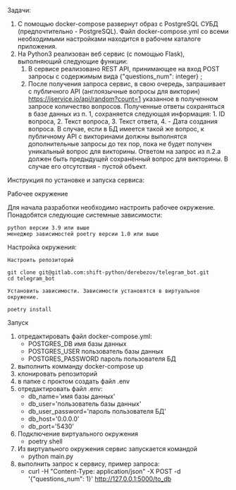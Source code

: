 Задачи:

1. С помощью docker-compose развернут образ с PostgreSQL СУБД (предпочтительно - PostgreSQL). Файл docker-compose.yml со 
   всеми необходимыми настройками находится в рабочем каталоге приложения.
2. На Python3 реализован веб сервис (с помощью Flask), выполняющий следующие функции:
   1. В сервисе реализовано REST API, принимающее на вход POST запросы с содержимым вида {"questions_num": integer} ; 
   2. После получения запроса сервис, в свою очередь, запрашивает с публичного API (англоязычные вопросы для викторин) 
      https://jservice.io/api/random?count=1 указанное в полученном запросе количество вопросов. 
      Полученные ответы сохраняться в базе данных из п. 1, сохраняется следующая информация: 1. ID вопроса, 
      2. Текст вопроса, 3. Текст ответа, 4. - Дата создания вопроса. В случае, если в БД имеется такой же вопрос, 
      к публичному API с викторинами должны выполнятся дополнительные запросы до тех пор, пока не будет получен 
      уникальный вопрос для викторины.
Ответом на запрос из п.2.a должен быть предыдущей сохранённый вопрос для викторины. В случае его отсутствия - пустой объект.

Инструкция по установке и запуска сервиса:

Рабочее окружение

Для начала разработки необходимо настроить рабочее окружение. Понадобятся следующие системные зависимости:

    python версии 3.9 или выше
    менеджер зависимостей poetry версии 1.0 или выше

Настройка окружения:

    Настроить репозиторий

    git clone git@gitlab.com:shift-python/derebezov/telegram_bot.git
    cd telegram_bot

    Установить зависимости. Зависимости установятся в виртуальное окружение.

    poetry install

Запуск
1. отредактировать файл docker-compose.yml:
   - POSTGRES_DB имя базы данных
   - POSTGRES_USER пользователь базы данных
   - POSTGRES_PASSWORD пароль пользователя БД
2. выполнить комманду docker-compose up
3. клонировать репозиторий
4. в папке с проктом создать файл .env 
5. отредактировать файл .env:
   - db_name='имя базы данных'
   - db_user='пользователь базы данных'
   - db_user_password='пароль пользователя БД'
   - db_host='0.0.0.0'
   - db_port='5430'
6. Подключение виртуального окружения 
   - poetry shell
7. Из виртуального окружения сервис запускается командой
   - python main.py
8. выполнить запрос к сервису, пример запроса:
   - curl -H "Content-Type: application/json" -X POST -d '{"questions_num": 1}' http://127.0.0.1:5000/to_db